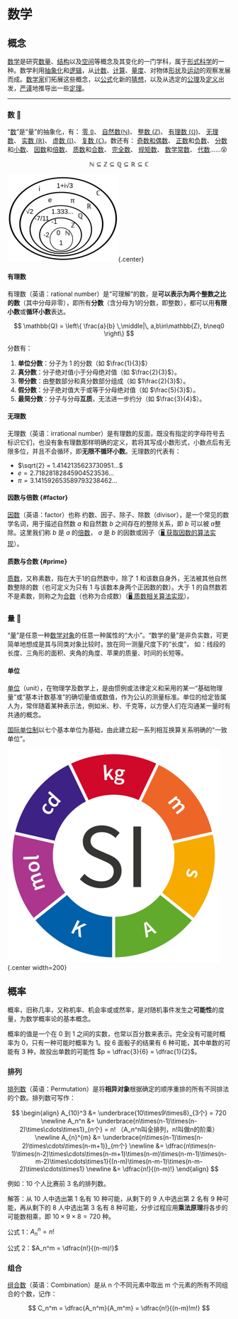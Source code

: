 # 数学

## 概念

[数学](https://zh.wikipedia.org/zh-hans/数学)是研究[数量](https://zh.wikipedia.org/zh-hans/量_(数学))、[结构](https://zh.wikipedia.org/zh-hans/数学结构)以及[空间](https://zh.wikipedia.org/zh-hans/空间_(数学))等概念及其变化的一门学科，属于[形式科学](https://zh.wikipedia.org/zh-hans/形式科学)的一种。数学利用[抽象化](https://zh.wikipedia.org/zh-hans/抽象化)和[逻辑](https://zh.wikipedia.org/zh-hans/形式科学)，从[计数](https://zh.wikipedia.org/zh-hans/计数)、[计算](https://zh.wikipedia.org/zh-hans/计算)、[量度](https://zh.wikipedia.org/zh-hans/量度)、对物体[形状](https://zh.wikipedia.org/zh-hans/形状)及[运动](https://zh.wikipedia.org/zh-hans/运动_(物理学))的观察发展而成。[数学家](https://zh.wikipedia.org/zh-hans/数学家)们拓展这些概念，以[公式](https://zh.wikipedia.org/wiki/公式)化新的[猜想](https://zh.wikipedia.org/zh-hans/猜想)，以及从选定的[公理](https://zh.wikipedia.org/zh-hans/公理)及[定义](https://zh.wikipedia.org/zh-hans/定义)出发，[严谨](https://zh.wikipedia.org/zh-hans/严谨)地推导出一些[定理](https://zh.wikipedia.org/zh-hans/定理)。

---

### 数 🔢

“[数](https://zh.wikipedia.org/zh-hans/数)”是“量”的抽象化，有：
[零 $\mathbb {0}$](https://zh.wikipedia.org/zh-hans/0)、
[自然数($\mathbb {N}$)](https://zh.wikipedia.org/zh-hans/自然数)、
[整数 ($\mathbb {Z}$)](https://zh.wikipedia.org/zh-hans/整数)、
[有理数 ($\mathbb {Q}$)](https://zh.wikipedia.org/zh-hans/有理数)、
[无理数](https://zh.wikipedia.org/zh-hans/无理数)、
[实数 ($\mathbb {R}$)](https://zh.wikipedia.org/zh-hans/实数)、
[虚数 ($\mathbb {I}$)](https://zh.wikipedia.org/zh-hans/虚数)、
[复数 ($\mathbb {C}$)](https://zh.wikipedia.org/zh-hans/复数_(数学))。数还有：
[奇数和偶数](https://zh.wikipedia.org/zh-hans/奇偶性_(数学))、
[正数](https://zh.wikipedia.org/zh-hans/正数)和[负数](https://zh.wikipedia.org/zh-hans/负数)、
[分数](https://zh.wikipedia.org/zh-hans/分数)和[小数](https://zh.wikipedia.org/zh-hans/小数)、
[因数](https://zh.wikipedia.org/zh-hans/因数)和[倍数](https://zh.wikipedia.org/zh-hans/倍数)、
[质数](https://zh.wikipedia.org/zh-hans/质数)和[合数](https://zh.wikipedia.org/zh-hans/合数)、
[完全数](https://zh.wikipedia.org/zh-hans/完全数)、
[规矩数](https://zh.wikipedia.org/zh-hans/规矩数)、
[数学常数](https://zh.wikipedia.org/zh-hans/数学常数)、
[代数](https://zh.wikipedia.org/zh-hans/代数)……😵


$$
\mathbb{N} \subseteq \mathbb{Z} \subseteq \mathbb{Q} \subseteq \mathbb{R} \subseteq \mathbb{C}
$$

![各种各样的数](images/各种各样的数.png){.center}

#### 有理数

有理数（英语：rational number）是“可理解”的数，是**可以表示为两个整数之比的数**（其中分母非零），即所有**分数**（含分母为1的分数，即整数），都可以用**有限小数**或**循环小数**表达。

$$
\mathbb{Q} = \left\{ \frac{a}{b} \,\middle|\, a,b\in\mathbb{Z}, b\neq0 \right\}
$$

分数有：

1. **单位分数**：分子为 1 的分数（如 $\frac{1}{3}$​）
2. **真分数**：分子绝对值小于分母绝对值（如 $\frac{2}{3}$​）。
5. **带分数**：由整数部分和真分数部分组成（如 $1\frac{2}{3}$​）。
3. **假分数**：分子绝对值大于或等于分母绝对值（如 $\frac{5}{3}$​）。
4. **最简分数**：分子与分母**互质**，无法进一步约分（如 $\frac{3}{4}$​​）。

#### 无理数

无理数（英语：irrational number）是有理数的反面，既没有指定的字母符号去标识它们，也没有象有理数那样明确的定义，若将其写成小数形式，小数点后有无限多位，并且不会循环，即**无限不循环小数**。无理数的代表有：

- $\sqrt{2} = 1.4142135623730951…$
- $e = 2.71828182845904523536…$
- $\pi = 3.141592653589793238462…$

#### 因数与倍数 {#factor}

[因数](https://zh.wikipedia.org/zh-hans/因数)（英语：factor）也称 约数、因子、除子、除数（divisor），是一个常见的数学名词，用于描述自然数 $a$ 和自然数 $b$ 之间存在的整除关系，即 $b$ 可以被 $a$整除。这里我们称 $b$ 是 $a$ 的[倍数](https://zh.wikipedia.org/zh-hans/倍数)， $a$ 是 $b$ 的因数或因子（[🖥 获取因数的算法实现](../code/#factor)）。

#### 质数与合数 {#prime}

[质数](https://zh.wikipedia.org/wiki/质数)，又称素数，指在大于1的自然数中，除了 1 和该数自身外，无法被其他自然数整除的数（也可定义为只有 1 与该数本身两个正因数的数）。大于 1 的自然数若不是素数，则称之为[合数](https://zh.wikipedia.org/zh-hans/合数)（也称为合成数）（[🖥 质数相关算法实现](../code/#prime)）。

### 量 📏

“[量](https://zh.wikipedia.org/zh-hans/量_(数学))”是任意一种[数学对象](https://zh.wikipedia.org/zh-hans/数学对象)的任意一种属性的“大小”。“数学的量”是非负实数，可更简单地想成是其与同类对象比较时，放在同一测量尺度下的“长度”， 如：线段的长度、三角形的面积、夹角的角度、苹果的质量、时间的长短等。

#### 单位

[单位](https://zh.wikipedia.org/wiki/计量单位)（unit），在物理学及数学上，是由惯例或法律定义和采用的某一“基础物理量”或“基本计数基准”的确切量值或数值，作为公认的测量标准。单位的给定皆属人为，常伴随着某种表示法，例如米、秒、千克等，以方便人们在沟通某一量时有共通的概念。

[国际单位制](https://zh.wikipedia.org/wiki/国际单位制)以七个基本单位为基础，由此建立起一系列相互换算关系明确的“一致单位”。

![国际单位制基本单位](images/国际单位制基本单位.png){.center width=200}

## 概率

概率，旧称几率，又称机率、机会率或或然率，是对随机事件发生之**可能性**的度量，为数学概率论的基本概念。

概率的值是一个在 0 到 1 之间的实数，也常以百分数来表示。完全没有可能时概率为 0，只有一种可能时概率为 1。投 6 面骰子的结果有 6 种可能，其中单数的可能有 3 种，故投出单数的可能性 $p = \dfrac{3}{6} = \dfrac{1}{2}$。

### 排列

[排列数](https://zh.wikipedia.org/zh-hans/排列)（英语：Permutation）是将**相异对象**根据确定的顺序重排的所有不同排法的个数。排列数可写作：

$$
 \begin{align} A_{10}^3 &= \underbrace{10\times9\times8}_{3个} = 720 \newline A_n^n &= \underbrace{n\times(n-1)\times(n-2)\times\cdots\times1}_{n个} = n! （A_n^n叫全排列，n!叫做n的阶乘） \newline  A_{n}^{m} &= \underbrace{n\times(n-1)\times(n-2)\times\cdots\times(n-m+1)}_{m个} \newline &= \dfrac{n\times(n-1)\times(n-2)\times\cdots\times(n-m+1)\times(n-m)\times(n-m-1)\times(n-m-2)\times\cdots\times1}{(n-m)\times(n-m-1)\times(n-m-2)\times\cdots\times1} \newline &= \dfrac{n!}{(n-m)!} \end{align}
$$

例如：10 个人比赛前 3 名的排列数。

解答：从 10 人中选出第 1 名有 10 种可能，从剩下的 9 人中选出第 2 名有 9 种可能，再从剩下的 8 人中选出第 3 名有 8 种可能，分步过程应用**乘法原理**将各步的可能数相乘，即 $10\times9\times8=720$ 种。

公式 1：$A_n^n = n!$

公式 2：$A_n^m = \dfrac{n!}{(n-m)!}$

### 组合

[组合数](https://zh.wikipedia.org/zh-hans/组合)（英语：Combination）是从 n 个不同元素中取出 m 个元素的所有不同组合的个数，记作：

$$
C_n^m = \dfrac{A_n^m}{A_m^m} = \dfrac{n!}{(n-m)!m!}
$$
